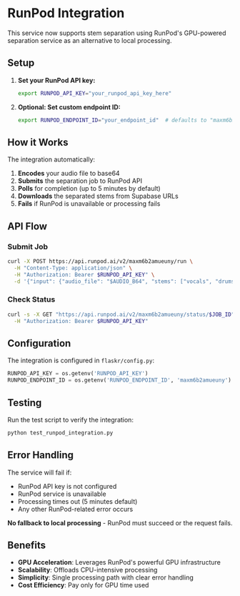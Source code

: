 # RunPod Integration

This service now supports stem separation using RunPod's GPU-powered separation service as an alternative to local processing.

## Setup

1. **Set your RunPod API key:**
   ```bash
   export RUNPOD_API_KEY="your_runpod_api_key_here"
   ```

2. **Optional: Set custom endpoint ID:**
   ```bash
   export RUNPOD_ENDPOINT_ID="your_endpoint_id"  # defaults to "maxm6b2amueuny"
   ```

## How it Works

The integration automatically:

1. **Encodes** your audio file to base64
2. **Submits** the separation job to RunPod API
3. **Polls** for completion (up to 5 minutes by default)
4. **Downloads** the separated stems from Supabase URLs
5. **Fails** if RunPod is unavailable or processing fails

## API Flow

### Submit Job
```bash
curl -X POST https://api.runpod.ai/v2/maxm6b2amueuny/run \
  -H "Content-Type: application/json" \
  -H "Authorization: Bearer $RUNPOD_API_KEY" \
  -d '{"input": {"audio_file": "$AUDIO_B64", "stems": ["vocals", "drums"]}}'
```

### Check Status
```bash
curl -s -X GET "https://api.runpod.ai/v2/maxm6b2amueuny/status/$JOB_ID" \
  -H "Authorization: Bearer $RUNPOD_API_KEY"
```

## Configuration

The integration is configured in `flaskr/config.py`:

```python
RUNPOD_API_KEY = os.getenv('RUNPOD_API_KEY')
RUNPOD_ENDPOINT_ID = os.getenv('RUNPOD_ENDPOINT_ID', 'maxm6b2amueuny')
```

## Testing

Run the test script to verify the integration:

```bash
python test_runpod_integration.py
```

## Error Handling

The service will fail if:
- RunPod API key is not configured
- RunPod service is unavailable
- Processing times out (5 minutes default)
- Any other RunPod-related error occurs

**No fallback to local processing** - RunPod must succeed or the request fails.

## Benefits

- **GPU Acceleration**: Leverages RunPod's powerful GPU infrastructure
- **Scalability**: Offloads CPU-intensive processing
- **Simplicity**: Single processing path with clear error handling
- **Cost Efficiency**: Pay only for GPU time used
